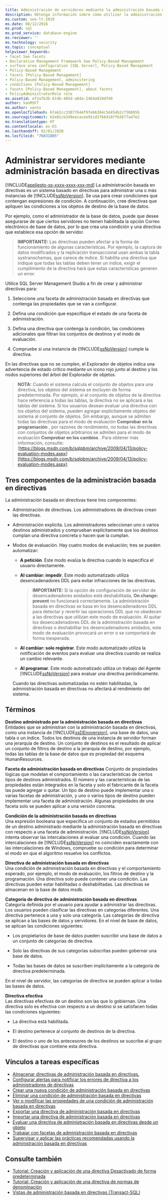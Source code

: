 ```yaml
---
title: Administración de servidores mediante la administración basada en directivas
description: Obtenga información sobre cómo utilizar la administración basada en directivas para administrar una o más instancias de SQL Server.
ms.custom: seo-lt-2019
ms.date: 08/12/2016
ms.prod: sql
ms.prod_service: database-engine
ms.reviewer: ''
ms.technology: security
ms.topic: conceptual
helpviewer_keywords:
- facet See facets
- Declarative Management Framework See Policy-Based Management
- surface area configuration [SQL Server], Policy-Based Management
- Policy-Based Management
- facets [Policy-Based Management]
- Policy-Based Management, administering
- conditions [Policy-Based Management]
- facets [Policy-Based Management], about facets
- PolicyAdministratorRole role
ms.assetid: ef2a7b3b-614b-405d-a04a-2464a019df40
author: VanMSFT
ms.author: vanto
ms.openlocfilehash: 67a62cc33877644f9feb6384c5d454b2cf30695b
ms.sourcegitcommit: b2e81cb349eecacee91cd3766410ffb3677ad7e2
ms.translationtype: HT
ms.contentlocale: es-ES
ms.lasthandoff: 02/01/2020
ms.locfileid: "76831805"
---
```

# <a name="administer-servers-by-using-policy-based-management"></a>Administrar servidores mediante administración basada en directivas
[!INCLUDE[appliesto-ss-xxxx-xxxx-xxx-md](../../includes/appliesto-ss-xxxx-xxxx-xxx-md.md)]
   La administración basada en directivas es un sistema basado en directivas para administrar una o más instancias de [!INCLUDE[ssNoVersion](../../includes/ssnoversion-md.md)]. Se usa para crear condiciones que contengan expresiones de condición. A continuación, cree directivas que apliquen las condiciones a los objetos de destino de la base de datos.  

Por ejemplo, como el administrador de la base de datos, puede que desee asegurarse de que ciertos servidores no tienen habilitada la opción Correo electrónico de base de datos, por lo que crea una condición y una directiva que establece esa opción de servidor. 
   
 > **IMPORTANTE:** Las directivas pueden afectar a la forma de funcionamiento de algunas características. Por ejemplo, la captura de datos modificados y la replicación transaccional usan ambas la tabla systranschemas, que carece de índice. Si habilita una directiva que indique que todas las tablas deben tener un índice, exigir el cumplimiento de la directiva hará que estas características generen un error.  
  
 Utilice SQL Server Management Studio a fin de crear y administrar directivas para:
  
1.  Seleccione una faceta de administración basada en directivas que contenga las propiedades que se van a configurar.  
  
2.  Defina una condición que especifique el estado de una faceta de administración.  
  
3.  Defina una directiva que contenga la condición, las condiciones adicionales que filtran los conjuntos de destinos y el modo de evaluación.  
  
4.  Compruebe si una instancia de [!INCLUDE[ssNoVersion](../../includes/ssnoversion-md.md)] cumple la directiva.  
  
 En las directivas que no se cumplen, el Explorador de objetos indica una advertencia de estado crítico mediante un icono rojo junto al destino y los nodos superiores del árbol del Explorador de objetos.  
  
> **NOTA:** Cuando el sistema calcula el conjunto de objetos para una directiva, los objetos del sistema se excluyen de forma predeterminada.  Por ejemplo, si el conjunto de objetos de la directiva hace referencia a todas las tablas, la directiva no se aplicará a las tablas del sistema. Si los usuarios desean evaluar una directiva con los objetos del sistema, pueden agregar explícitamente objetos del sistema al conjunto de objetos. Sin embargo, aunque se admiten todas las directivas para el modo de evaluación **Comprobar en la programación** , por razones de rendimiento, no todas las directivas con conjuntos de objetos arbitrarios se admiten para el modo de evaluación **Comprobar en los cambios** . Para obtener más información, consulte: [https://blogs.msdn.com/b/sqlpbm/archive/2009/04/13/policy-evaluation-modes.aspx](https://blogs.msdn.com/b/sqlpbm/archive/2009/04/13/policy-evaluation-modes.aspx)  
  
## <a name="three-policy-based-management-components"></a>Tres componentes de la administración basada en directivas  
 La administración basada en directivas tiene tres componentes:  
  
-   Administración de directivas. Los administradores de directivas crean las directivas.  
  
-   Administración explícita. Los administradores seleccionan uno o varios destinos administrados y comprueban explícitamente que los destinos cumplan una directiva concreta o hacen que la cumplan.  
  
-   Modos de evaluación. Hay cuatro modos de evaluación; tres se pueden automatizar:  
  
    -   **A petición**. Este modo evalúa la directiva cuando lo especifica el usuario directamente.  
  
    -   **Al cambiar: impedir**. Este modo automatizado utiliza desencadenadores DDL para evitar infracciones de las directivas.  
  
        > **IMPORTANTE:** Si la opción de configuración de servidor de desencadenadores anidados está deshabilitada, **On change: prevent** no funcionará correctamente. La administración basada en directivas se basa en los desencadenadores DDL para detectar y revertir las operaciones DDL que no obedecen a las directivas que utilizan este modo de evaluación. Al quitar los desencadenadores DDL de la administración basada en directivas o deshabilitar los desencadenadores anidados, este modo de evaluación provocará un error o se comportará de forma inesperada.  
  
    -   **Al cambiar: solo registrar**. Este modo automatizado utiliza la notificación de eventos para evaluar una directiva cuando se realiza un cambio relevante.  
  
    -   **Al programar**. Este modo automatizado utiliza un trabajo del Agente [!INCLUDE[ssNoVersion](../../includes/ssnoversion-md.md)] para evaluar una directiva periódicamente.  
  
     Cuando las directivas automatizadas no estén habilitadas, la administración basada en directivas no afectará al rendimiento del sistema.  
  
## <a name="terms"></a>Términos  
 **Destino administrado por la administración basada en directivas** Entidades que se administran con la administración basada en directivas, como una instancia de [!INCLUDE[ssDEnoversion](../../includes/ssdenoversion-md.md)], una base de datos, una tabla o un índice. Todos los destinos de una instancia de servidor forman una jerarquía de destino. Un conjunto de destinos es el resultado de aplicar un conjunto de filtros de destino a la jerarquía de destino, por ejemplo, todas las tablas de la base de datos que es propiedad del esquema HumanResources.  
  
 **Faceta de administración basada en directivas** Conjunto de propiedades lógicas que modelan el comportamiento o las características de ciertos tipos de destinos administrados. El número y las características de las propiedades están integrados en la faceta y solo el fabricante de la faceta las puede agregar o quitar. Un tipo de destino puede implementar una o varias facetas de administración, y uno o varios tipos de destino pueden implementar una faceta de administración. Algunas propiedades de una faceta solo se pueden aplicar a una versión concreta.  
  
 **Condición de la administración basada en directivas**  
 Una expresión booleana que especifica un conjunto de estados permitidos de un destino administrado mediante la administración basada en directivas con respecto a una faceta de administración. [!INCLUDE[ssNoVersion](../../includes/ssnoversion-md.md)] intenta observar las intercalaciones al evaluar una condición. Cuando las intercalaciones de [!INCLUDE[ssNoVersion](../../includes/ssnoversion-md.md)] no coinciden exactamente con las intercalaciones de Windows, compruebe su condición para determinar el modo en que el algoritmo resuelve los conflictos.  
  
 **Directiva de administración basada en directivas**  
 Una condición de administración basada en directivas y el comportamiento esperado, por ejemplo, el modo de evaluación, los filtros de destino y la programación. Una directiva solo puede contener una condición. Las directivas pueden estar habilitadas o deshabilitadas. Las directivas se almacenan en la base de datos msdb.  
  
 **Categoría de directiva de administración basada en directivas**  
 Categoría definida por el usuario para ayudar a administrar las directivas. Los usuarios pueden clasificar las directivas en categorías diferentes. Una directiva pertenece a una y solo una categoría. Las categorías de directiva se aplican a las bases de datos y servidores. En el nivel de base de datos, se aplican las condiciones siguientes:  
  
-   Los propietarios de base de datos pueden suscribir una base de datos a un conjunto de categorías de directiva.  
  
-   Solo las directivas de sus categorías subscritas pueden gobernar una base de datos.  
  
-   Todas las bases de datos se suscriben implícitamente a la categoría de directiva predeterminada.  
  
 En el nivel de servidor, las categorías de directiva se pueden aplicar a todas las bases de datos.  
  
 **Directiva efectiva**  
 Las directivas efectivas de un destino son las que lo gobiernan. Una directiva solo es efectiva con respecto a un destino si se satisfacen todas las condiciones siguientes:  
  
-   La directiva está habilitada.  
  
-   El destino pertenece al conjunto de destinos de la directiva.  
  
-   El destino o uno de los antecesores de los destinos se suscribe al grupo de directivas que contiene esta directiva.  
  
## <a name="links-to-specific-tasks"></a>Vínculos a tareas específicas 

 - [Almacenar directivas de administración basada en directivas.](policy-based-management-storage.md)
 - [Configurar alertas para notificar los errores de directiva a los administradores de directivas](../../relational-databases/policy-based-management/configure-alerts-to-notify-policy-administrators-of-policy-failures.md)
 - [Crear una nueva condición de administración basada en directivas](../../relational-databases/policy-based-management/create-a-new-policy-based-management-condition.md)
 - [Eliminar una condición de administración basada en directivas](../../relational-databases/policy-based-management/delete-a-policy-based-management-condition.md)
 - [Ver o modificar las propiedades de una condición de administración basada en directivas](../../relational-databases/policy-based-management/view-or-modify-the-properties-of-a-policy-based-management-condition.md)
 - [Exportar una directiva de administración basada en directivas](../../relational-databases/policy-based-management/export-a-policy-based-management-policy.md)
 - [Importar una directiva de administración basada en directivas](../../relational-databases/policy-based-management/import-a-policy-based-management-policy.md)
 - [Evaluar una directiva de administración basada en directivas desde un objeto](../../relational-databases/policy-based-management/evaluate-a-policy-based-management-policy-from-an-object.md)
 - [Trabajar con facetas de administración basada en directivas](../../relational-databases/policy-based-management/working-with-policy-based-management-facets.md)
 - [Supervisar y aplicar las prácticas recomendadas usando la administración basada en directivas](../../relational-databases/policy-based-management/monitor-and-enforce-best-practices-by-using-policy-based-management.md)

## <a name="see-also"></a>Consulte también  
 
 - [Tutorial: Creación y aplicación de una directiva Desactivado de forma predeterminada](lesson-1-create-and-apply-an-off-by-default-policy.md)
 - [Tutorial: Creación y aplicación de una directiva de normas de denominación](lesson-2-create-and-apply-a-naming-standards-policy.md)
 - [Vistas de administración basada en directivas &#40;Transact-SQL&#41;](../../relational-databases/system-catalog-views/policy-based-management-views-transact-sql.md)  
